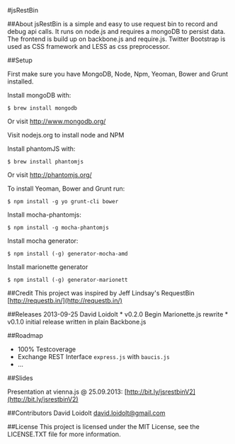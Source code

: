 #jsRestBin

##About
jsRestBin is a simple and easy to use request bin to record and debug api calls. It runs on node.js and requires a
mongoDB to persist data. The frontend is build up on backbone.js and require.js. Twitter Bootstrap is used as CSS
framework and LESS as css preprocessor.


##Setup

First make sure you have MongoDB, Node, Npm, Yeoman, Bower and Grunt installed.

Install mongoDB with:

    $ brew install mongodb

Or visit http://www.mongodb.org/

Visit nodejs.org to install node and NPM


Install phantomJS with:

    $ brew install phantomjs

Or visit http://phantomjs.org/


To install Yeoman, Bower and Grunt run:

    $ npm install -g yo grunt-cli bower


Install mocha-phantomjs:

    $ npm install -g mocha-phantomjs


Install mocha generator:

    $ npm install (-g) generator-mocha-amd


Install marionette generator

    $ npm install (-g) generator-marionett

##Credit
This project was inspired by Jeff Lindsay's RequestBin [http://requestb.in/](http://requestb.in/)

##Releases
	2013-09-25 David Loidolt
		* v0.2.0 Begin Marionette.js rewrite
    	* v0.1.0 initial release written in plain Backbone.js

##Roadmap
* 100% Testcoverage
* Exchange REST Interface `express.js` with `baucis.js`
* ...

##Slides

Presentation at vienna.js @ 25.09.2013: [http://bit.ly/jsrestbinV2](http://bit.ly/jsrestbinV2)

##Contributors
David Loidolt david.loidolt@gmail.com

##License
This project is licensed under the MIT License, see the LICENSE.TXT file for more information.